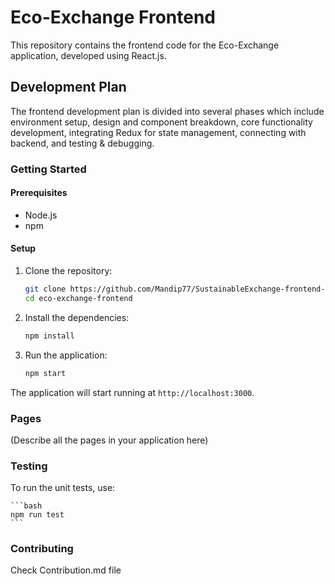 # Eco-Exchange Frontend

This repository contains the frontend code for the Eco-Exchange application, developed using React.js.

## Development Plan

The frontend development plan is divided into several phases which include environment setup, design and component breakdown, core functionality development, integrating Redux for state management, connecting with backend, and testing & debugging.

### Getting Started

#### Prerequisites

- Node.js
- npm

#### Setup

1. Clone the repository:

    ```bash
    git clone https://github.com/Mandip77/SustainableExchange-frontend-.git
    cd eco-exchange-frontend
    ```

2. Install the dependencies:

    ```bash
    npm install
    ```

3. Run the application:

    ```bash
    npm start
    ```

The application will start running at `http://localhost:3000`.

### Pages

(Describe all the pages in your application here)

### Testing

To run the unit tests, use:

    ```bash
    npm run test
    ```

### Contributing

Check Contribution.md file
